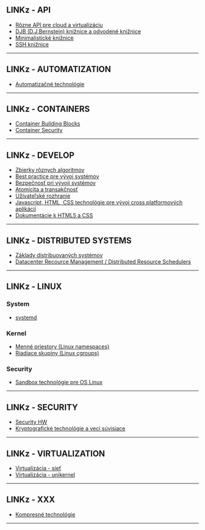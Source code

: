 ## LINKz - API

- [Rôzne API pre cloud a virtualizáciu](api-cloud-virtualization.md)
- [DJB (D.J.Bernstein) knižnice a odvodené knižnice](api-djb-libraries.md)
- [Minimalistické knižnice](api-minimalistic-libraries.md)
- [SSH knižnice](api-ssh-libraries.md)

----------


## LINKz - AUTOMATIZATION

- [Automatizačné technológie](technologies-automatization.md) 

----------


## LINKz - CONTAINERS

- [Container Building Blocks]()
- [Container Security]()

----------


## LINKz - DEVELOP

- [Zbierky rôznych algoritmov](develop-algorithms.md)
- [Best practice pre vývoj systémov](develop-best-practice.md)
- [Bezpečnosť pri vývoji systémov](develop-security.md)
- [Atomicita a transakčnosť](develop-transactions-atomicity.md)
- [Užívateľské rozhranie](develop-user-experience.md)
- [Javascript, HTML, CSS technológie pre vývoj cross platformových aplikácií](develop-web-cross-platform-applications.md)
- [Dokumentácie k HTML5 a CSS](develop-web-html-css.md)

----------


## LINKz - DISTRIBUTED SYSTEMS

- [Základy distribuovaných systémov](technologies-distributed-systems.md)
- [Datacenter Recource Management / Distributed Resource Schedulers]()

----------


## LINKz - LINUX

### System

- [systemd](linux-systemd.md)

### Kernel

- [Menné priestory (Linux namespaces)]()
- [Riadiace skupiny (Linux cgroups)]()

### Security
- [Sandbox technológie pre OS Linux](technologies-linux-sandbox.md)

----------


## LINKz - SECURITY

- [Security HW](security-hardware.md)
- [Kryptografické technológie a veci súvisiace](technologies-security-cryptography.md)

----------


## LINKz - VIRTUALIZATION

- [Virtualizácia - sieť](technologies-cloud-virtualization-network.md)  
- [Virtualizácia - unikernel](technologies-cloud-virtualization-unikernel.md)

----------


## LINKz - XXX

- [Kompresné technológie](technologies-compression.md)

----------
